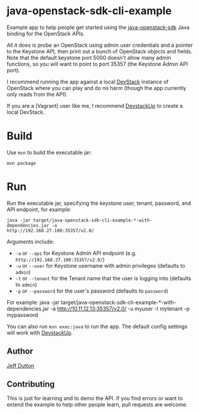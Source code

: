 java-openstack-sdk-cli-example
==============================

Example app to help people get started using the
[java-openstack-sdk](https://github.com/https://github.com/woorea/openstack-java-sdk) Java binding
for the OpenStack APIs.

All it does is probe an OpenStack using admin user credentials and a pointer to the Keystone API,
then print out a bunch of OpenStack objects and fields.  Note that the default keystone port 5000
doesn't allow many admin functions, so you will want to point to port 35357 (the Keystone Admin API
port).

I recommend running the app against a local [DevStack](http://devstack.org) instance of OpenStack where you can play and do
no harm (though the app currently only reads from the API).

If you are a [Vagrant] user like me, I recommend
[DevstackUp](https://github.com/jogo/DevstackUp) to create a local DevStack.

# Build

Use `mvn` to build the executable jar:

    mvn package

# Run

Run the executable jar, specifying the keystone user, tenant, password, and API endpoint, for
example:

    java -jar target/java-openstack-sdk-cli-example-*-with-dependencies.jar -a
    http://192.168.27.100:35357/v2.0/

Arguments include:

 * `-a` or `--api` for Keystone Admin API endpoint (e.g. `http://192.168.27.100:35357/v2.0/`)
 * `-u` or `--user` for Keystone username with admin privileges (defaults to `admin`)
 * `-t` or `--tenant` for the Tenant name that the user is logging into (defaults to `admin`)
 * `-p` or `--password` for the user's password (defaults to `password`)
 
For example:
    java -jar target/java-openstack-sdk-cli-example-*-with-dependencies.jar -a
    http://10.11.12.13:35357/v2.0/ -u myuser -t mytenant -p mypassword

You can also run `mvn exec:java` to run the app.  The default config settings will work with
[DevstackUp](https://github.com/jogo/DevstackUp).

## Author

[Jeff Dutton](https://github.com/jdutton)


## Contributing

This is just for learning and to demo the API.  If you find errors or want to extend the example to
help other people learn, pull requests are welcome.

